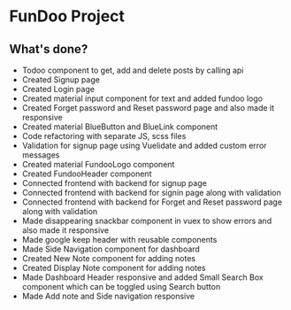 # FunDoo Project

## What's done?
* Todoo component to get, add and delete posts by calling api
* Created Signup page
* Created Login page
* Created material input component for text and added fundoo logo
* Created Forget password and Reset password page and also made it responsive
* Created material BlueButton and BlueLink component
* Code refactoring with separate JS, scss files
* Validation for signup page using Vuelidate and added custom error messages
* Created material FundooLogo component
* Created FundooHeader component
* Connected frontend with backend for signup page
* Connected frontend with backend for signin page along with validation
* Connected frontend with backend for Forget and Reset password page along with validation
* Made disappearing snackbar component in vuex to show errors and also made it responsive
* Made google keep header with reusable components
* Made Side Navigation component for dashboard
* Created New Note component for adding notes
* Created Display Note component for adding notes
* Made Dashboard Header responsive and added Small Search Box component which can be toggled using Search button
* Made Add note and Side navigation responsive
